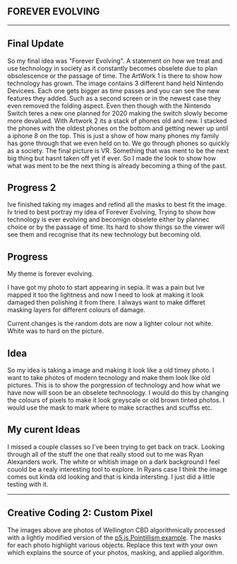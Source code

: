 ## FOREVER EVOLVING

---------------------------------

## Final Update
So my final idea was "Forever Evolving". A statement on how we treat and use technology in society as it constantly becomes obselete due to plan obsolescence or the passage of time. The ArtWork 1 is there to show how technology has grown. The image contains 3 different hand held Nintendo Devicees. Each one gets bigger as time passes and you can see the new features they added. Such as a second screen or in the newest case they even removed the folding aspect. Even then though with the Nintendo Switch teres a new one planned for 2020 making the switch slowly become more devalued. With Artwork 2 its a stack of phones old and new. I stacked the phones with the oldest phones on the bottom and getting newer up until a iphone 8 on the top. This is just a show of how many phones my family has gone through that we even held on to. We go through phones so quickly as a society. The final picture is VR. Something that was ment to be the next big thing but hasnt taken off yet if ever. So I made the look to show how what was ment to be the next thing is already becoming a thing of the past.

## Progress 2
Ive finished taking my images and refind all the masks to best fit the image. Iv tried to best portray my idea of Forever Evolving, Trying to show how technology is ever evolving and becomign obselete either by plannec choice or by the passage of time. Its hard to show things so the viewer will see them and recognise that its new technology but becoming old. 

## Progress 
My theme is forever evolving.

I have got my photo to start appearing in sepia. It was a pain but Ive mapped it too the lightness and now I need to look at making it look damaged then polishing it from there. I always want to make differet masking layers for different colours of damage.

Current changes is the random dots are now a lighter colour not white. White was to hard on the picture.

## Idea 
So my idea is taking a image and making it look like a old timey photo. I want to take photos of modern tecnology and make them look like old pictures. This is to show the porgression of technology and how what we have now will soon be an obselete technoology. I would do this by changing the colours of pixels to make it look greyscale or old brown tinted photos. I would use the mask to mark where to make scracthes and scuffss etc. 

## My curent Ideas
I missed a couple classes so I've been trying to get back on track. Looking through all of the stuff the one that really stood out to me was Ryan Alexanders work. The white or whitish image on a dark background I feel couold be a realy interesting tool to explore. In Ryans case I think the image comes out kinda old looking and that is kinda intersting. I just did a little testing with it.

---------------------------------

## Creative Coding 2: Custom Pixel

The images above are photos of Wellington CBD algorithmically processed with a lightly modified version of the [p5.js Pointillism example](https://p5js.org/examples/image-pointillism.html). The masks for each photo highlight various objects. Replace this text with your own which explains the source of your photos, masking, and applied algorithm.
